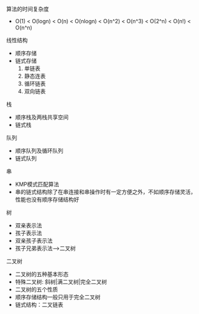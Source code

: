 
算法的时间复杂度

- O(1) < O(logn) < O(n) < O(nlogn) < O(n^2) < O(n^3) < O(2^n) < O(n!) < O(n^n)

线性结构

- 顺序存储
- 链式存储
  1. 单链表
  2. 静态连表
  3. 循环链表
  4. 双向链表

栈

- 顺序栈及两栈共享空间
- 链式栈

队列

- 顺序队列及循环队列
- 链式队列

串

- KMP模式匹配算法
- 串的链式结构除了在串连接和串操作时有一定方便之外，不如顺序存储灵活，性能也没有顺序存储结构好

树

- 双亲表示法
- 孩子表示法
- 双亲孩子表示法
- 孩子兄弟表示法——>二叉树

二叉树

- 二叉树的五种基本形态
- 特殊二叉树: 斜树|满二叉树|完全二叉树
- 二叉树的五个性质
- 顺序存储结构一般只用于完全二叉树
- 链式结构：二叉链表  
